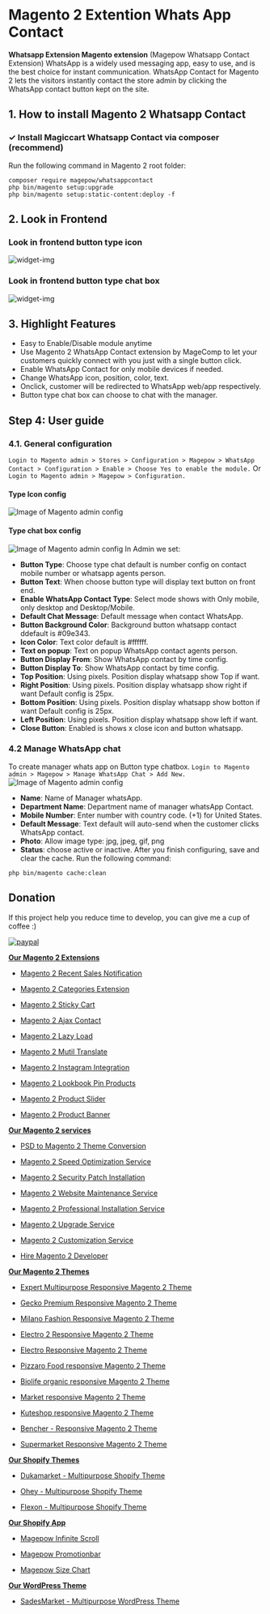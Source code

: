 # Magento 2 Extention Whats App Contact
**Whatsapp Extension Magento extension** (Magepow Whatsapp Contact Extension) WhatsApp is a widely used messaging app, easy to use, and is the best choice for instant communication. WhatsApp Contact for Magento 2 lets the visitors instantly contact the store admin by clicking the WhatsApp contact button kept on the site.
## 1. How to install Magento 2 Whatsapp Contact
### ✓ Install Magiccart Whatsapp Contact via composer (recommend)
Run the following command in Magento 2 root folder:

```
composer require magepow/whatsappcontact
php bin/magento setup:upgrade
php bin/magento setup:static-content:deploy -f
```

## 2. Look in Frontend
### Look in frontend button type icon
![widget-img](https://github.com/magepow/magento-2-whats-app-contact/blob/master/media/frontend_button_type_icon.png)
### Look in frontend button type chat box
![widget-img](https://github.com/magepow/magento-2-whats-app-contact/blob/master/media/frontend_button_type_chatbox.png)
## 3. Highlight Features
- Easy to Enable/Disable module anytime
- Use Magento 2 WhatsApp Contact extension by MageComp to let your customers quickly connect with you just with a single button click.
- Enable WhatsApp Contact for only mobile devices if needed.
- Change WhatsApp icon, position, color, text.
- Onclick, customer will be redirected to WhatsApp web/app respectively.
- Button type chat box can choose to chat with the manager. 
## Step 4: User guide
  ### 4.1. General configuration

  `Login to Magento admin > Stores > Configuration > Magepow > WhatsApp Contact > Configuration > Enable > Choose Yes to enable the module.`
  Or `Login to Magento admin > Magepow > Configuration.`
  #### Type Icon config
  ![Image of Magento admin config](https://github.com/magepow/magento-2-whats-app-contact/blob/master/media/backend_config.png)
  #### Type chat box config
  ![Image of Magento admin config](https://github.com/magepow/magento-2-whats-app-contact/blob/master/media/backend_config_chatbox.png)
   In Admin we set: 
   * **Button Type**: Choose type chat default is number config on contact mobile number or whatsapp agents person.
   * **Button Text**: When choose button type will display text button on front end.
   * **Enable WhatsApp Contact Type**: Select mode shows with Only mobile, only desktop and Desktop/Mobile.
   * **Default Chat Message**: Default message when contact WhatsApp.
   * **Button Background Color**: Background button whatsapp contact ddefault is #09e343.
   * **Icon Color**: Text color default is #ffffff.
   * **Text on popup**: Text on popup WhatsApp contact agents person.
   * **Button Display From**: Show WhatsApp contact by time config.
   * **Button Display To**: Show WhatsApp contact by time config.
   * **Top Position**: Using pixels. Position display whatsapp show Top if want.
   * **Right Position**: Using pixels. Position display whatsapp show right if want Default config is 25px.
   * **Bottom Position**: Using pixels. Position display whatsapp show botton if want Default config is 25px.
   * **Left Position**: Using pixels. Position display whatsapp show left if want.
   * **Close Button**: Enabled is shows x close icon and button whatsapp.
   ### 4.2 Manage WhatsApp chat
   To create manager whats app on Button type chatbox.
   `Login to Magento admin > Magepow > Manage WhatsApp Chat > Add New.`
   ![Image of Magento admin config](https://github.com/magepow/magento-2-whats-app-contact/blob/master/media/form_manager.png)
   * **Name**: Name of Manager whatsApp.
   * **Department Name**: Department name of manager whatsApp Contact.
   * **Mobile Number**: Enter number with country code. (+1) for United States.
   * **Default Message**: Text default will auto-send when the customer clicks WhatsApp contact.
   * **Photo**: Allow image type: jpg, jpeg, gif, png
   * **Status**: choose active or inactive.
   After you finish configuring, save and clear the cache.
   Run the following command:
   
   ```
   php bin/magento cache:clean
   ```
## Donation

If this project help you reduce time to develop, you can give me a cup of coffee :) 

[![paypal](https://www.paypalobjects.com/en_US/i/btn/btn_donateCC_LG.gif)](https://www.paypal.com/paypalme/alopay)


**[Our Magento 2 Extensions](https://magepow.com/magento-2-extensions.html)**

* [Magento 2 Recent Sales Notification](https://magepow.com/magento-2-recent-order-notification.html)

* [Magento 2 Categories Extension](https://magepow.com/magento-categories-extension.html)

* [Magento 2 Sticky Cart](https://magepow.com/magento-sticky-cart.html)

* [Magento 2 Ajax Contact](https://magepow.com/magento-ajax-contact-form.html)

* [Magento 2 Lazy Load](https://magepow.com/magento-lazy-load.html)

* [Magento 2 Mutil Translate](https://magepow.com/magento-multi-translate.html)

* [Magento 2 Instagram Integration](https://magepow.com/magento-2-instagram.html)

* [Magento 2 Lookbook Pin Products](https://magepow.com/lookbook-pin-products.html)

* [Magento 2 Product Slider](https://magepow.com/magento-product-slider.html)

* [Magento 2 Product Banner](https://magepow.com/magento-2-banner-slider.html)

**[Our Magento 2 services](https://magepow.com/magento-services.html)**

* [PSD to Magento 2 Theme Conversion](https://alothemes.com/psd-to-magento-theme-conversion.html)

* [Magento 2 Speed Optimization Service](https://magepow.com/magento-speed-optimization-service.html)

* [Magento 2 Security Patch Installation](https://magepow.com/magento-security-patch-installation.html)

* [Magento 2 Website Maintenance Service](https://magepow.com/website-maintenance-service.html)

* [Magento 2 Professional Installation Service](https://magepow.com/professional-installation-service.html)

* [Magento 2 Upgrade Service](https://magepow.com/magento-upgrade-service.html)

* [Magento 2 Customization Service](https://magepow.com/customization-service.html)

* [Hire Magento 2 Developer](https://magepow.com/hire-magento-developer.html)

**[Our Magento 2 Themes](https://alothemes.com/)**

* [Expert Multipurpose Responsive Magento 2 Theme](https://1.envato.market/c/1314680/275988/4415?u=https://themeforest.net/item/expert-premium-responsive-magento-2-and-1-support-rtl-magento-2-/21667789)

* [Gecko Premium Responsive Magento 2 Theme](https://1.envato.market/c/1314680/275988/4415?u=https://themeforest.net/item/gecko-responsive-magento-2-theme-rtl-supported/24677410)

* [Milano Fashion Responsive Magento 2 Theme](https://1.envato.market/c/1314680/275988/4415?u=https://themeforest.net/item/milano-fashion-responsive-magento-1-2-theme/12141971)

* [Electro 2 Responsive Magento 2 Theme](https://1.envato.market/c/1314680/275988/4415?u=https://themeforest.net/item/electro2-premium-responsive-magento-2-rtl-supported/26875864)

* [Electro Responsive Magento 2 Theme](https://1.envato.market/c/1314680/275988/4415?u=https://themeforest.net/item/electro-responsive-magento-1-2-theme/17042067)

* [Pizzaro Food responsive Magento 2 Theme](https://1.envato.market/c/1314680/275988/4415?u=https://themeforest.net/item/pizzaro-food-responsive-magento-1-2-theme/19438157)

* [Biolife organic responsive Magento 2 Theme](https://1.envato.market/c/1314680/275988/4415?u=https://themeforest.net/item/biolife-organic-food-magento-2-theme-rtl-supported/25712510)

* [Market responsive Magento 2 Theme](https://1.envato.market/c/1314680/275988/4415?u=https://themeforest.net/item/market-responsive-magento-2-theme/22997928)

* [Kuteshop responsive Magento 2 Theme](https://1.envato.market/c/1314680/275988/4415?u=https://themeforest.net/item/kuteshop-multipurpose-responsive-magento-1-2-theme/12985435)

* [Bencher - Responsive Magento 2 Theme](https://1.envato.market/c/1314680/275988/4415?u=https://themeforest.net/item/bencher-responsive-magento-1-2-theme/15787772)

* [Supermarket Responsive Magento 2 Theme](https://1.envato.market/c/1314680/275988/4415?u=https://themeforest.net/item/supermarket-responsive-magento-1-2-theme/18447995)

**[Our Shopify Themes](https://themeforest.net/user/alotheme)**

* [Dukamarket - Multipurpose Shopify Theme](https://1.envato.market/c/1314680/275988/4415?u=https://themeforest.net/item/dukamarket-multipurpose-shopify-theme/36158349)

* [Ohey - Multipurpose Shopify Theme](https://1.envato.market/c/1314680/275988/4415?u=https://themeforest.net/item/ohey-multipurpose-shopify-theme/34624195)

* [Flexon - Multipurpose Shopify Theme](https://1.envato.market/c/1314680/275988/4415?u=https://themeforest.net/item/flexon-multipurpose-shopify-theme/33461048)

**[Our Shopify App](https://apps.shopify.com/partners/maggicart)**

* [Magepow Infinite Scroll](https://apps.shopify.com/magepow-infinite-scroll)

* [Magepow Promotionbar](https://apps.shopify.com/magepow-promotionbar)

* [Magepow Size Chart](https://apps.shopify.com/magepow-size-chart)

**[Our WordPress Theme](https://themeforest.net/user/alotheme/portfolio)**

* [SadesMarket - Multipurpose WordPress Theme](https://1.envato.market/c/1314680/275988/4415?u=https://themeforest.net/item/sadesmarket-multipurpose-wordpress-theme/35369933)
